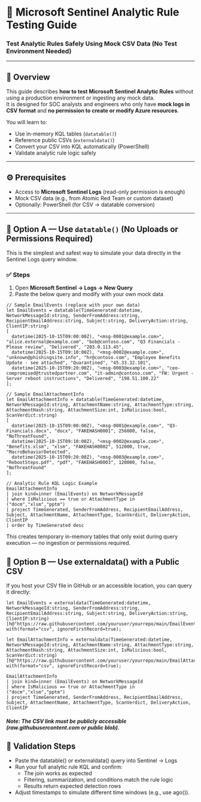 # 🧠 Microsoft Sentinel Analytic Rule Testing Guide
### Test Analytic Rules Safely Using Mock CSV Data (No Test Environment Needed)

---

## 📍 Overview
This guide describes **how to test Microsoft Sentinel Analytic Rules** without using a production environment or ingesting any mock data.  
It is designed for SOC analysts and engineers who only have **mock logs in CSV format** and **no permission to create or modify Azure resources**.

You will learn to:
- Use in-memory KQL tables (`datatable()`)
- Reference public CSVs (`externaldata()`)
- Convert your CSV into KQL automatically (PowerShell)
- Validate analytic rule logic safely

---

## ⚙️ Prerequisites
- Access to **Microsoft Sentinel Logs** (read-only permission is enough)
- Mock CSV data (e.g., from Atomic Red Team or custom dataset)
- Optionally: PowerShell (for CSV → datatable conversion)

---

## 🚀 Option A — Use `datatable()` (No Uploads or Permissions Required)
This is the simplest and safest way to simulate your data directly in the Sentinel Logs query window.

### ✅ Steps
1. Open **Microsoft Sentinel → Logs → New Query**  
2. Paste the below query and modify with your own mock data

```kql
// Sample EmailEvents (replace with your own data)
let EmailEvents = datatable(TimeGenerated:datetime, NetworkMessageId:string, SenderFromAddress:string, RecipientEmailAddress:string, Subject:string, DeliveryAction:string, ClientIP:string)
[
  datetime(2025-10-15T09:00:00Z), "<msg-0001@example.com>", "alice.external@example.com", "bob@contoso.com", "Q3 Financials - Please review", "Delivered", "203.0.113.45",
  datetime(2025-10-15T09:10:00Z), "<msg-0002@example.com>", "unknown@phishingsite.info", "hr@contoso.com", "Employee Benefits Update - see attached", "Quarantined", "45.33.32.101",
  datetime(2025-10-15T09:20:00Z), "<msg-0003@example.com>", "ceo-compromised@trustedpartner.com", "it-admin@contoso.com", "FW: Urgent - Server reboot instructions", "Delivered", "198.51.100.22"
];

// Sample EmailAttachmentInfo
let EmailAttachmentInfo = datatable(TimeGenerated:datetime, NetworkMessageId:string, AttachmentName:string, AttachmentType:string, AttachmentHash:string, AttachmentSize:int, IsMalicious:bool, ScanVerdict:string)
[
  datetime(2025-10-15T09:00:00Z), "<msg-0001@example.com>", "Q3-Financials.docx", "docx", "FAKEHASH0001", 256000, false, "NoThreatFound",
  datetime(2025-10-15T09:10:00Z), "<msg-0002@example.com>", "Benefits.xlsm", "xlsm", "FAKEHASH0002", 512000, true, "MacroBehaviorDetected",
  datetime(2025-10-15T09:20:00Z), "<msg-0003@example.com>", "RebootSteps.pdf", "pdf", "FAKEHASH0003", 120000, false, "NoThreatFound"
];

// Analytic Rule KQL Logic Example
EmailAttachmentInfo
| join kind=inner (EmailEvents) on NetworkMessageId
| where IsMalicious == true or AttachmentType in ("docm","xlsm","pptm")
| project TimeGenerated, SenderFromAddress, RecipientEmailAddress, Subject, AttachmentName, AttachmentType, ScanVerdict, DeliveryAction, ClientIP
| order by TimeGenerated desc
```
This creates temporary in-memory tables that only exist during query execution — no ingestion or permissions required.

## 🚀 Option B — Use externaldata() with a Public CSV
If you host your CSV file in GitHub or an accessible location, you can query it directly:

```
let EmailEvents = externaldata(TimeGenerated:datetime, NetworkMessageId:string, SenderFromAddress:string, RecipientEmailAddress:string, Subject:string, DeliveryAction:string, ClientIP:string)
[h@"https://raw.githubusercontent.com/youruser/yourrepo/main/EmailEvents_T1566_001_mock.csv"]
with(format="csv", ignoreFirstRecord=true);

let EmailAttachmentInfo = externaldata(TimeGenerated:datetime, NetworkMessageId:string, AttachmentName:string, AttachmentType:string, AttachmentHash:string, AttachmentSize:int, IsMalicious:bool, ScanVerdict:string)
[h@"https://raw.githubusercontent.com/youruser/yourrepo/main/EmailAttachmentInfo_T1566_001_mock.csv"]
with(format="csv", ignoreFirstRecord=true);

EmailAttachmentInfo
| join kind=inner (EmailEvents) on NetworkMessageId
| where IsMalicious == true or AttachmentType in ("docm","xlsm","pptm")
| project TimeGenerated, SenderFromAddress, RecipientEmailAddress, Subject, AttachmentName, AttachmentType, ScanVerdict, DeliveryAction, ClientIP

```
##### Note: The CSV link must be publicly accessible (raw.githubusercontent.com or public blob).

## 🧪 Validation Steps
- Paste the datatable() or externaldata() query into Sentinel → Logs
- Run your full analytic rule KQL and confirm:
  - The join works as expected
  - Filtering, summarization, and conditions match the rule logic
  - Results return expected detection rows
- Adjust timestamps to simulate different time windows (e.g., use ago()).
